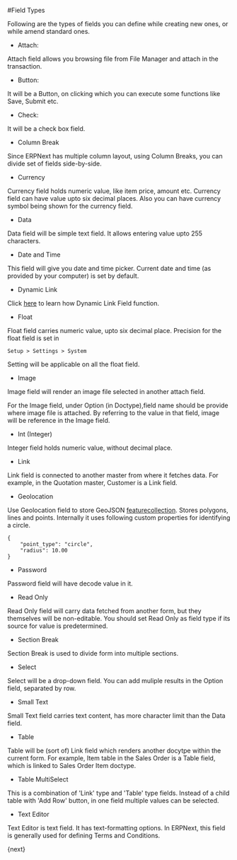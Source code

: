 <!-- add-breadcrumbs -->
#Field Types

Following are the types of fields you can define while creating new ones, or while amend standard ones.

- Attach:

Attach field allows you browsing file from File Manager and attach in the transaction.

- Button:

It will be a Button, on clicking which you can execute some functions like Save, Submit etc.

- Check:

It will be a check box field.

- Column Break

Since ERPNext has multiple column layout, using Column Breaks, you can divide set of fields side-by-side.

- Currency

Currency field holds numeric value, like item price, amount etc. Currency field can have value upto six decimal places. Also you can have currency symbol being shown for the currency field.

- Data

Data field will be simple text field. It allows entering value upto 255 characters.

- Date and Time

This field will give you date and time picker. Current date and time (as provided by your computer) is set by default.

- Dynamic Link

Click [here](/docs/user/manual/en/customize-erpnext/articles/managing-dynamic-link-fields.html) to learn how Dynamic Link Field function.

- Float

Float field carries numeric value, upto six decimal place. Precision for the float field is set in

`Setup > Settings > System`

Setting will be applicable on all the float field.

- Image

Image field will render an image file selected in another attach field.

For the Image field, under Option (in Doctype),field name should be provide where image file is attached. By referring to the value in that field, image will be reference in the Image field.

- Int (Integer)

Integer field holds numeric value, without decimal place.

- Link

Link field is connected to another master from where it fetches data. For example, in the Quotation master, Customer is a Link field.

- Geolocation

Use Geolocation field to store GeoJSON <a href="https://tools.ietf.org/html/rfc7946#section-3.3">featurecollection</a>. Stores polygons, lines and points. Internally it uses following custom properties for identifying a circle.

```
{
	"point_type": "circle",
	"radius": 10.00
}
```

- Password

Password field will have decode value in it.

- Read Only

Read Only field will carry data fetched from another form, but they themselves will be non-editable. You should set Read Only as field type if its source for value is predetermined.

- Section Break

Section Break is used to divide form into multiple sections.

- Select

Select will be a drop-down field. You can add muliple results in the Option field, separated by row.

- Small Text

Small Text field carries text content, has more character limit than the Data field.

- Table

Table will be (sort of) Link field which renders another docytpe within the current form. For example, Item table in the Sales Order is a Table field, which is linked to Sales Order Item doctype.

- Table MultiSelect

This is a combination of 'Link' type and 'Table' type fields. Instead of a child table with 'Add Row' button, in one field multiple values can be selected.  

- Text Editor

Text Editor is text field. It has text-formatting options. In ERPNext, this field is generally used for defining Terms and Conditions.

{next}

<!-- markdown -->
